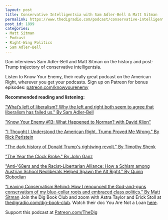 ```yaml
---
layout: post
title: Conservative Intelligentsia with Sam Adler-Bell & Matt Sitman
permalink: https://www.thedigradio.com/podcast/conservative-intelligentsia-with-sam-adler-bell-matt-sitman/index.html
post_id: 1899
categories: 
- Matt Sitman
- Podcast
- Right-Wing Politics
- Sam Adler-Bell
---
```


Dan interviews Sam Adler-Bell and Matt Sitman on the history and post-Trump trajectory of conservative intelligentsia.

Listen to 
Know Your Enemy, their really great podcast on the American Right, wherever you get your podcasts. Sign up on Patreon for bonus episodes: 
[patreon.com/knowyourenemy](http://patreon.com/knowyourenemy)


**Recommended reading and listening:**



["What’s left of liberalism? Why the left and right both seem to agree that liberalism has failed us." By Sam Adler-Bell](https://theoutline.com/post/7687/what-is-left-of-liberalism-ahmari-french)

["Know Your Enemy #13: What Happened to Norman? with David Klion"](https://www.dissentmagazine.org/blog/know-your-enemy-13-what-happened-to-norman-with-david-klion)

["I Thought I Understood the American Right. Trump Proved Me Wrong." By Rick Perlstein](https://www.nytimes.com/2017/04/11/magazine/i-thought-i-understood-the-american-right-trump-proved-me-wrong.html)

["The dark history of Donald Trump's rightwing revolt." By Timothy Shenk](https://www.theguardian.com/news/2016/aug/16/secret-history-trumpism-donald-trump)

["The Year the Clock Broke." By John Ganz](https://thebaffler.com/salvos/the-year-the-clock-broke-ganz)

["Anti-'68ers and the Racist-Libertarian Alliance: How a Schism among Austrian School Neoliberals Helped Spawn the Alt Right." By Quinn Slobodian](https://www.academia.edu/39530020/Anti-68ers_and_the_Racist-Libertarian_Alliance_How_a_Schism_among_Austrian_School_Neoliberals_Helped_Spawn_the_Alt_Right)

["Leaving Conservatism Behind: How I renounced the God-and-guns conservatism of my blue-collar roots and embraced class politics." By Matt Sitman](https://www.dissentmagazine.org/article/leaving-conservatism-behind-blue-collar-republican-progressive)
Join the Dig Book Club and zoom with Astra Taylor and Erick Stoll at 
[thedigradio.com/dig-book-club](http://thedigradio.com/dig-book-club). Watch their doc You Are Not a Loan 
[here](https://theintercept.com/2021/01/25/student-debt-you-are-not-a-loan-film/).

Support this podcast at 
[Patreon.com/TheDig](http://Patreon.com/TheDig)